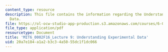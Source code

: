 ```yaml
---
content_type: resource
description: This file contains the information regarding the Understanding Experimental
  Data.
file: https://ol-ocw-studio-app-production.s3.amazonaws.com/courses/6-0002-introduction-to-computational-thinking-and-data-science-fall-2016/20a7e184a1a2b3c34a5055dc1f1dc066_MIT6_0002F16_lec9.pdf
file_type: application/pdf
resourcetype: Document
title: 'MIT6_0002F16_Lecture 9: Understanding Experimental Data'
uid: 20a7e184-a1a2-b3c3-4a50-55dc1f1dc066
---
```

